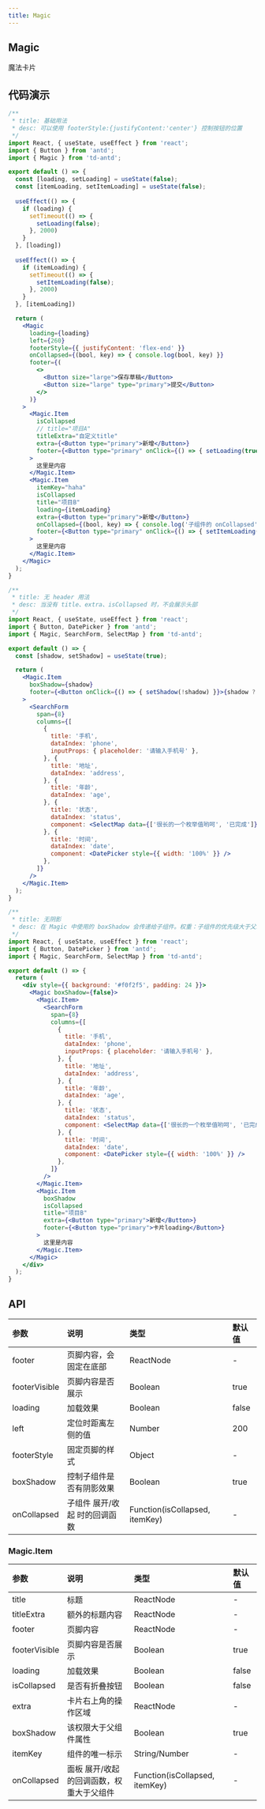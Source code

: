 ```yaml
---
title: Magic
---
```


## Magic

魔法卡片

## 代码演示

```jsx
/**
 * title: 基础用法
 * desc: 可以使用 footerStyle:{justifyContent:'center'} 控制按钮的位置
 */
import React, { useState, useEffect } from 'react';
import { Button } from 'antd';
import { Magic } from 'td-antd';

export default () => {
  const [loading, setLoading] = useState(false);
  const [itemLoading, setItemLoading] = useState(false);
  
  useEffect(() => {
    if (loading) {
      setTimeout(() => {
        setLoading(false);
      }, 2000)
    }
  }, [loading])
  
  useEffect(() => {
    if (itemLoading) {
      setTimeout(() => {
        setItemLoading(false);
      }, 2000)
    }
  }, [itemLoading])

  return (
    <Magic
      loading={loading}
      left={260}
      footerStyle={{ justifyContent: 'flex-end' }}
      onCollapsed={(bool, key) => { console.log(bool, key) }}
      footer={(
        <>
          <Button size="large">保存草稿</Button>
          <Button size="large" type="primary">提交</Button>
        </>
      )}
    >
      <Magic.Item
        isCollapsed
        // title="项目A"
        titleExtra="自定义title"
        extra={<Button type="primary">新增</Button>}
        footer={<Button type="primary" onClick={() => { setLoading(true) }}>全局loading</Button>}
      >
        这里是内容
      </Magic.Item>
      <Magic.Item
        itemKey="haha"
        isCollapsed
        title="项目B"
        loading={itemLoading}
        extra={<Button type="primary">新增</Button>}
        onCollapsed={(bool, key) => { console.log('子组件的 onCollapsed', key) }}
        footer={<Button type="primary" onClick={() => { setItemLoading(true) }}>卡片loading</Button>}
      >
        这里是内容
      </Magic.Item>
    </Magic>
  );
}
```

```jsx
/**
 * title: 无 header 用法
 * desc: 当没有 title、extra、isCollapsed 时，不会展示头部
 */
import React, { useState, useEffect } from 'react';
import { Button, DatePicker } from 'antd';
import { Magic, SearchForm, SelectMap } from 'td-antd';

export default () => {
  const [shadow, setShadow] = useState(true);

  return (
    <Magic.Item
      boxShadow={shadow}
      footer={<Button onClick={() => { setShadow(!shadow) }}>{shadow ? '关闭' : '开启'}阴影效果</Button>}
    >
      <SearchForm
        span={8}
        columns={[
          {
            title: '手机',
            dataIndex: 'phone',
            inputProps: { placeholder: '请输入手机号' },
          }, {
            title: '地址',
            dataIndex: 'address',
          }, {
            title: '年龄',
            dataIndex: 'age',
          }, {
            title: '状态',
            dataIndex: 'status',
            component: <SelectMap data={['很长的一个枚举值哟呵', '已完成']} />
          }, {
            title: '时间',
            dataIndex: 'date',
            component: <DatePicker style={{ width: '100%' }} />
          },
        ]}
      />
    </Magic.Item>
  );
}
```

```jsx
/**
 * title: 无阴影
 * desc: 在 Magic 中使用的 boxShadow 会传递给子组件。权重：子组件的优先级大于父组件
 */
import React, { useState, useEffect } from 'react';
import { Button, DatePicker } from 'antd';
import { Magic, SearchForm, SelectMap } from 'td-antd';

export default () => {
  return (
    <div style={{ background: '#f0f2f5', padding: 24 }}>
      <Magic boxShadow={false}>
        <Magic.Item>
          <SearchForm
            span={8}
            columns={[
              {
                title: '手机',
                dataIndex: 'phone',
                inputProps: { placeholder: '请输入手机号' },
              }, {
                title: '地址',
                dataIndex: 'address',
              }, {
                title: '年龄',
                dataIndex: 'age',
              }, {
                title: '状态',
                dataIndex: 'status',
                component: <SelectMap data={['很长的一个枚举值哟呵', '已完成']} />
              }, {
                title: '时间',
                dataIndex: 'date',
                component: <DatePicker style={{ width: '100%' }} />
              },
            ]}
          />
        </Magic.Item>
        <Magic.Item
          boxShadow
          isCollapsed
          title="项目B"
          extra={<Button type="primary">新增</Button>}
          footer={<Button type="primary">卡片loading</Button>}
        >
          这里是内容
        </Magic.Item>
      </Magic>
    </div>
  );
}
```

## API

|参数|说明|类型|默认值|
|:--|:--|:--|:--|
|footer|页脚内容，会固定在底部|ReactNode|-|
|footerVisible|页脚内容是否展示|Boolean|true|
|loading|加载效果|Boolean|false|
|left|定位时距离左侧的值|Number|200|
|footerStyle|固定页脚的样式|Object|-|
|boxShadow|控制子组件是否有阴影效果|Boolean|true|
|onCollapsed|子组件 展开/收起 时的回调函数|Function(isCollapsed, itemKey)|-|

### Magic.Item

|参数|说明|类型|默认值|
|:--|:--|:--|:--|
|title|标题|ReactNode|-|
|titleExtra|额外的标题内容|ReactNode|-|
|footer|页脚内容|ReactNode|-|
|footerVisible|页脚内容是否展示|Boolean|true|
|loading|加载效果|Boolean|false|
|isCollapsed|是否有折叠按钮|Boolean|false|
|extra|卡片右上角的操作区域|ReactNode|-|
|boxShadow|该权限大于父组件属性|Boolean|true|
|itemKey|组件的唯一标示|String/Number|-|
|onCollapsed|面板 展开/收起 的回调函数，权重大于父组件|Function(isCollapsed, itemKey)|-|
